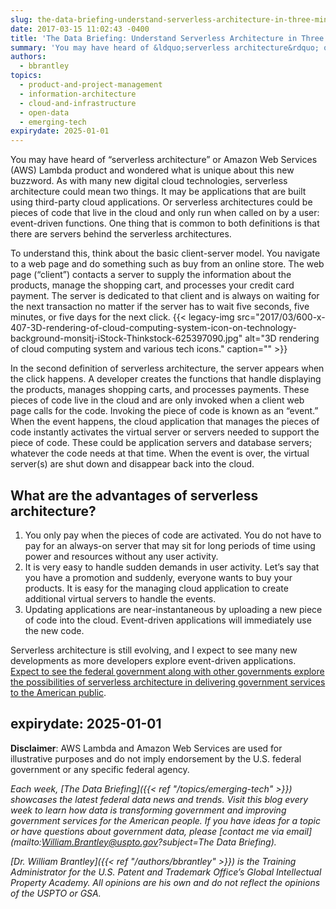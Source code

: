 ```yaml
---
slug: the-data-briefing-understand-serverless-architecture-in-three-minutes
date: 2017-03-15 11:02:43 -0400
title: 'The Data Briefing: Understand Serverless Architecture in Three Minutes'
summary: 'You may have heard of &ldquo;serverless architecture&rdquo; or Amazon Web Services (AWS) Lambda product and wondered what is unique about this new buzzword. As with many new digital cloud technologies, serverless architecture could mean two things. It may be applications that are built using third-party cloud applications. Or serverless architectures could be pieces of code'
authors:
  - bbrantley
topics:
  - product-and-project-management
  - information-architecture
  - cloud-and-infrastructure
  - open-data
  - emerging-tech
expirydate: 2025-01-01
---
```


You may have heard of “serverless architecture” or Amazon Web Services (AWS) Lambda product and wondered what is unique about this new buzzword. As with many new digital cloud technologies, serverless architecture could mean two things. It may be applications that are built using third-party cloud applications. Or serverless architectures could be pieces of code that live in the cloud and only run when called on by a user: event-driven functions. One thing that is common to both definitions is that there are servers behind the serverless architectures.

To understand this, think about the basic client-server model. You navigate to a web page and do something such as buy from an online store. The web page (“client”) contacts a server to supply the information about the products, manage the shopping cart, and processes your credit card payment. The server is dedicated to that client and is always on waiting for the next transaction no matter if the server has to wait five seconds, five minutes, or five days for the next click. {{< legacy-img src="2017/03/600-x-407-3D-rendering-of-cloud-computing-system-icon-on-technology-background-monsitj-iStock-Thinkstock-625397090.jpg" alt="3D rendering of cloud computing system and various tech icons." caption="" >}} 

In the second definition of serverless architecture, the server appears when the click happens. A developer creates the functions that handle displaying the products, manages shopping carts, and processes payments. These pieces of code live in the cloud and are only invoked when a client web page calls for the code. Invoking the piece of code is known as an “event.” When the event happens, the cloud application that manages the pieces of code instantly activates the virtual server or servers needed to support the piece of code. These could be application servers and database servers; whatever the code needs at that time. When the event is over, the virtual server(s) are shut down and disappear back into the cloud.

## What are the advantages of serverless architecture?

  1. You only pay when the pieces of code are activated. You do not have to pay for an always-on server that may sit for long periods of time using power and resources without any user activity.
  2. It is very easy to handle sudden demands in user activity. Let’s say that you have a promotion and suddenly, everyone wants to buy your products. It is easy for the managing cloud application to create additional virtual servers to handle the events.
  3. Updating applications are near-instantaneous by uploading a new piece of code into the cloud. Event-driven applications will immediately use the new code.

Serverless architecture is still evolving, and I expect to see many new developments as more developers explore event-driven applications. [Expect to see the federal government along with other governments explore the possibilities of serverless architecture in delivering government services to the American public](http://www.govtech.com/opinion/Serverless-Computing-Is-a-Growing-Trend-Heres-What-You-Need-to-Know.html).

expirydate: 2025-01-01
---

**Disclaimer**: AWS Lambda and Amazon Web Services are used for illustrative purposes and do not imply endorsement by the U.S. federal government or any specific federal agency.

_Each week, [The Data Briefing]({{< ref "/topics/emerging-tech" >}}) showcases the latest federal data news and trends. Visit this blog every week to learn how data is transforming government and improving government services for the American people. If you have ideas for a topic or have questions about government data, please [contact me via email](mailto:William.Brantley@uspto.gov?subject=The Data Briefing)._

_[Dr. William Brantley]({{< ref "/authors/bbrantley" >}}) is the Training Administrator for the U.S. Patent and Trademark Office’s Global Intellectual Property Academy. All opinions are his own and do not reflect the opinions of the USPTO or GSA._
